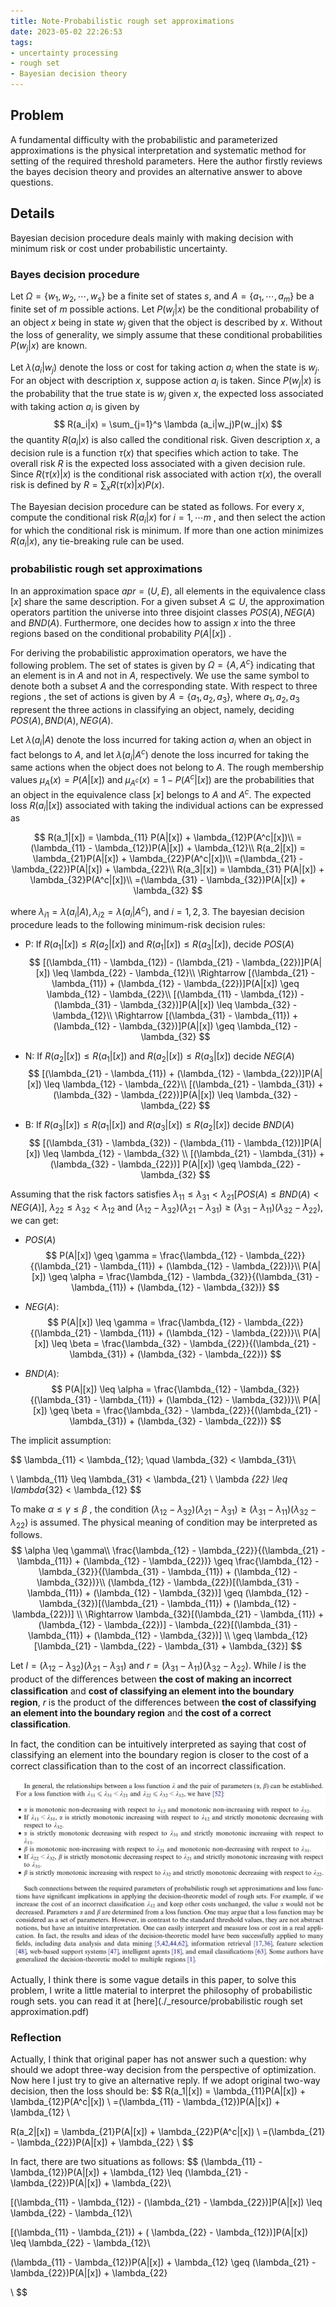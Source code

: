 ```yaml
---
title: Note-Probabilistic rough set approximations 
date: 2023-05-02 22:26:53
tags: 
- uncertainty processing
- rough set
- Bayesian decision theory
---
```




## Problem

A fundamental difficulty with the probabilistic and parameterized approximations is the physical interpretation and systematic method for setting of the required threshold parameters. Here the author firstly reviews the bayes decision theory and provides an alternative answer to above questions.

## Details

Bayesian decision procedure deals mainly with making decision with minimum risk or cost under probabilistic uncertainty. 

### Bayes decision procedure

Let $\Omega = \{w_1, w_2, \cdots, w_s\}$ be a finite set of states $s$, and $A = \{a_1, \cdots, a_m\}$ be a finite set of $m$ possible actions. Let $P(w_j|x)$ be the conditional probability of an object $x$ being in state $w_j$ given that the object is described by $x$.  Without the loss of generality, we simply assume that these conditional probabilities $P(w_j|x)$ are known.

Let $\lambda (a_i|w_j)$ denote the loss or cost for taking action $a_i$ when the state is $w_j$. For an object with description $x$, suppose action $a_i$ is taken. Since $P(w_j|x)$ is the probability that the true state is $w_j$ given $x$, the expected loss associated with taking action $a_i$ is given by 
$$
R(a_i|x) = \sum_{j=1}^s \lambda (a_i|w_j)P(w_j|x)
$$
the quantity $R(a_i|x)$ is also called the conditional risk. Given description $x$, a decision rule is a function $\tau(x)$ that specifies which action to take. The overall risk $R$ is the expected loss associated with a given decision rule. Since $R(\tau(x)|x)$ is the conditional risk associated with action $\tau(x)$, the overall risk is defined by $R = \sum_x R(\tau(x)|x) P(x)$.

The Bayesian decision procedure can be stated as follows. For every $x$, compute the conditional risk $R(a_i|x)$ for $i=1,\cdots m$ , and then select the action for which the conditional risk is minimum. If more than one action minimizes $R(a_i|x)$, any tie-breaking rule can be used.

### probabilistic rough set approximations

In an approximation space $apr = (U,E)$, all elements in the equivalence class $[x]$ share the same description.  For a given subset $A \subseteq U$, the approximation operators partition the universe into three disjoint classes $POS(A), NEG(A)$ and $BND(A)$.  Furthermore, one decides how to assign $x$ into the three regions based on  the conditional probability $P(A|[x])$ . 

For deriving the probabilistic approximation operators, we have the following problem. The set of states is given by $\Omega=\{A, A^c\}$ indicating that an element is in $A$ and not in $A$, respectively.  We use the same symbol to denote both a subset $A$ and the corresponding state. With respect to three regions , the set of actions is given by $A=\{a_1, a_2, a_3\}$, where $a_1, a_2, a_3$ represent the three actions in classifying an object, namely, deciding $POS(A), BND(A), NEG(A)$.

Let $\lambda(a_i|A)$ denote the loss incurred for taking action $a_i$ when an object in fact belongs to $A$, and let $\lambda(a_i|A^c)$ denote the loss incurred for taking the same actions when  the object does not belong to $A$. The rough membership values $\mu_A(x)=P(A|[x])$ and $\mu_{A^c}(x) = 1 - P(A^c|[x])$ are the probabilities that an object in the equivalence class $[x]$ belongs to $A$ and $A^c$.  The expected loss $R(a_i|[x])$ associated with taking the individual actions can be expressed as 

$$
R(a_1|[x]) = \lambda_{11} P(A|[x]) + \lambda_{12}P(A^c|[x])\\
=(\lambda_{11} - \lambda_{12})P(A|[x]) + \lambda_{12}\\
R(a_2|[x]) = \lambda_{21}P(A|[x]) + \lambda_{22}P(A^c|[x])\\ 
=(\lambda_{21} - \lambda_{22})P(A|[x]) + \lambda_{22}\\ 
R(a_3|[x]) = \lambda_{31} P(A|[x]) + \lambda_{32}P(A^c|[x])\\ 
=(\lambda_{31} - \lambda_{32})P(A|[x]) + \lambda_{32} 
$$

where $\lambda_{i1} = \lambda(a_i|A), \lambda_{i2} = \lambda(a_i|A^c)$, and $i=1,2,3$.  The bayesian decision procedure leads to the following minimum-risk decision rules:

- P: If $R(a_1|[x]) \leq R(a_2|[x])$ and $R(a_1|[x]) \leq R(a_3|[x])$, decide $POS(A)$
    $$
    [(\lambda_{11} - \lambda_{12}) - (\lambda_{21} - \lambda_{22})]P(A|[x]) \leq \lambda_{22} - \lambda_{12}\\
    \Rightarrow [(\lambda_{21} - \lambda_{11}) + (\lambda_{12} - \lambda_{22})]P(A|[x]) \geq \lambda_{12} - \lambda_{22}\\
    [(\lambda_{11} - \lambda_{12}) - (\lambda_{31} - \lambda_{32})]P(A|[x]) \leq \lambda_{32} - \lambda_{12}\\
    \Rightarrow [(\lambda_{31} - \lambda_{11}) + (\lambda_{12} - \lambda_{32})]P(A|[x]) \geq \lambda_{12} - \lambda_{32}
    $$

- N: If $R(a_2|[x]) \leq R(a_1|[x])$ and $R(a_2|[x]) \leq R(a_3|[x])$ decide $NEG(A)$
    $$
    [(\lambda_{21} - \lambda_{11}) + (\lambda_{12} - \lambda_{22})]P(A|[x]) \leq \lambda_{12} - \lambda_{22}\\
    [(\lambda_{21} - \lambda_{31}) + (\lambda_{32} - \lambda_{22})]P(A|[x]) \leq \lambda_{32} - \lambda_{22}
    $$

- B: If $R(a_3|[x]) \leq R(a_1|[x])$ and $R(a_3|[x]) \leq R(a_2|[x])$ decide $BND(A)$
    $$
    [(\lambda_{31} - \lambda_{32}) - (\lambda_{11} - \lambda_{12})]P(A|[x]) \leq \lambda_{12} - \lambda_{32} \\
    [(\lambda_{21} - \lambda_{31}) + (\lambda_{32} - \lambda_{22})] P(A|[x]) \geq \lambda_{22} - \lambda_{32}
    $$
    

Assuming that the risk factors satisfies $\lambda_{11} \leq \lambda_{31} < \lambda_{21} [POS(A) \leq BND(A) < NEG(A)]$, $\lambda _{22} \leq \lambda_{32} < \lambda_{12}$ and $(\lambda_{12} - \lambda_{32})(\lambda_{21} - \lambda_{31}) \geq (\lambda_{31} - \lambda_{11})(\lambda_{32} - \lambda_{22})$, we can get:

- $POS(A)$ 
    $$
    P(A|[x]) \geq \gamma = \frac{\lambda_{12} - \lambda_{22}}{(\lambda_{21} - \lambda_{11}) + (\lambda_{12} - \lambda_{22})}\\
    P(A|[x]) \geq \alpha = \frac{\lambda_{12} - \lambda_{32}}{(\lambda_{31} - \lambda_{11}) + (\lambda_{12} - \lambda_{32})}
    $$

- $NEG(A)$: 
    $$
    P(A|[x]) \leq \gamma = \frac{\lambda_{12} - \lambda_{22}}{(\lambda_{21} - \lambda_{11}) + (\lambda_{12} - \lambda_{22})}\\
    P(A|[x]) \leq \beta = \frac{\lambda_{32} - \lambda_{22}}{(\lambda_{21} - \lambda_{31}) + (\lambda_{32} - \lambda_{22})}
    $$

- $BND(A)$:
    $$
    P(A|[x]) \leq \alpha = \frac{\lambda_{12} - \lambda_{32}}{(\lambda_{31} - \lambda_{11}) + (\lambda_{12} - \lambda_{32})}\\
    P(A|[x]) \geq \beta = \frac{\lambda_{32} - \lambda_{22}}{(\lambda_{21} - \lambda_{31}) + (\lambda_{32} - \lambda_{22})}
    $$

The implicit assumption:


$$
\lambda_{11} < \lambda_{12}; \quad \lambda_{32} < \lambda_{31}\\

\\
\lambda_{11} \leq \lambda_{31} < \lambda_{21}
\\
\lambda _{22} \leq \lambda_{32} < \lambda_{12}
$$


To make $\alpha \leq \gamma \leq \beta$ , the condition $(\lambda_{12} - \lambda_{32})(\lambda_{21} - \lambda_{31}) \geq (\lambda_{31} - \lambda_{11})(\lambda_{32} - \lambda_{22})$ is assumed.  The physical meaning of condition may be interpreted as follows. 
$$
\alpha \leq \gamma\\
\frac{\lambda_{12} - \lambda_{22}}{(\lambda_{21} - \lambda_{11}) + (\lambda_{12} - \lambda_{22})} 
\geq 
\frac{\lambda_{12} - \lambda_{32}}{(\lambda_{31} - \lambda_{11}) + (\lambda_{12} - \lambda_{32})}\\
(\lambda_{12} - \lambda_{22})[(\lambda_{31} - \lambda_{11}) + (\lambda_{12} - \lambda_{32})] 
\geq
(\lambda_{12} - \lambda_{32})[(\lambda_{21} - \lambda_{11}) + (\lambda_{12} - \lambda_{22})]
\\
\Rightarrow \lambda_{32}[(\lambda_{21} - \lambda_{11}) + (\lambda_{12} - \lambda_{22})] - \lambda_{22}[(\lambda_{31} - \lambda_{11}) + (\lambda_{12} - \lambda_{32})] \\
\geq 
\lambda_{12}[\lambda_{21} - \lambda_{22} - \lambda_{31} + \lambda_{32}]
$$


Let $l=(\lambda_{12} - \lambda_{32})(\lambda_{21} - \lambda_{31})$ and $r=(\lambda_{31} - \lambda_{11})(\lambda_{32} - \lambda_{22})$. While $l$ is the product of the diﬀerences between **the cost of making an incorrect classiﬁcation** and **cost of classifying an element into the boundary region**, $r$ is the product of the differences between **the cost of classifying an element into the boundary region** and **the cost of a correct classiﬁcation**. 

In fact, the condition can be intuitively interpreted as saying that cost of classifying an element into the boundary region is closer to the cost of a correct classiﬁcation than to the cost of an incorrect classiﬁcation.

![](./_resource/decision_parameters.png)



Actually, I think there is some vague details in this paper, to solve this problem, I write a little material to interpret the philosophy of probabilistic rough sets. you can read it at [here](./_resource/probabilistic rough set approximation.pdf)


### Reflection
Actually, I think that original paper has not answer such a question: why should we adopt three-way decision from the perspective of optimization. Now here I just try to give an alternative reply.
If we adopt original two-way decision, then the loss should be:
$$
R(a_1|[x]) = \lambda_{11}P(A|[x]) + \lambda_{12}P(A^c|[x]) \\
=(\lambda_{11} - \lambda_{12})P(A|[x]) + \lambda_{12} \\

R(a_2|[x]) = \lambda_{21}P(A|[x]) + \lambda_{22}P(A^c|[x]) \\
=(\lambda_{21} - \lambda_{22})P(A|[x]) + \lambda_{22} \\
$$

In fact, there are two situations as follows:
$$
(\lambda_{11} - \lambda_{12})P(A|[x]) + \lambda_{12} \leq (\lambda_{21} - \lambda_{22})P(A|[x]) + \lambda_{22}\\

[(\lambda_{11} - \lambda_{12}) - (\lambda_{21} - \lambda_{22})]P(A|[x]) \leq \lambda_{22} - \lambda_{12}\\

[(\lambda_{11} - \lambda_{21}) + ( \lambda_{22} - \lambda_{12})]P(A|[x]) \leq \lambda_{22} - \lambda_{12}\\

(\lambda_{11} - \lambda_{12})P(A|[x]) + \lambda_{12} \geq (\lambda_{21} - \lambda_{22})P(A|[x]) + \lambda_{22}

\\
$$

